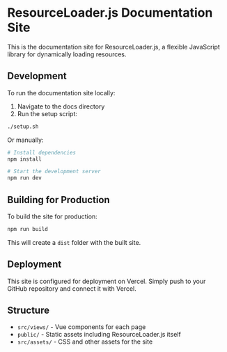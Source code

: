 # ResourceLoader.js Documentation Site

This is the documentation site for ResourceLoader.js, a flexible JavaScript library for dynamically loading resources.

## Development

To run the documentation site locally:

1. Navigate to the docs directory
2. Run the setup script:

```bash
./setup.sh
```

Or manually:

```bash
# Install dependencies
npm install

# Start the development server
npm run dev
```

## Building for Production

To build the site for production:

```bash
npm run build
```

This will create a `dist` folder with the built site.

## Deployment

This site is configured for deployment on Vercel. Simply push to your GitHub repository and connect it with Vercel.

## Structure

-   `src/views/` - Vue components for each page
-   `public/` - Static assets including ResourceLoader.js itself
-   `src/assets/` - CSS and other assets for the site
